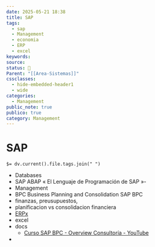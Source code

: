 ```yaml
---
date: 2025-05-21 18:38
title: SAP
tags:
  - sap
  - Management
  - economia
  - ERP
  - excel
keywords: 
source: 
status: 📌
Parent: "[[Area-Sistemas]]"
cssclasses:
  - hide-embedded-header1
  - wide
categories:
  - Management
public_note: true
publico: true
category: Management
---
```

# SAP
`$= dv.current().file.tags.join(" ")`


- Databases
- SAP ABAP « El Lenguaje de Programación de SAP »-
- Management
- BPC Business Planning and Consolidation SAP BPC
- finanzas, preusupuestos, 
- planificacion vs consolidacion financiera
- [ERPx](/management/erpx/)
- excel
- docs
	- [Curso SAP BPC - Overview Consultoría - YouTube](https://youtu.be/Y6TKh4zYcJ0) 
- 